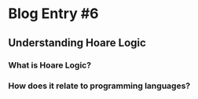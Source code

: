 # Blog Entry #6

## Understanding Hoare Logic

### What is Hoare Logic?


### How does it relate to programming languages?


